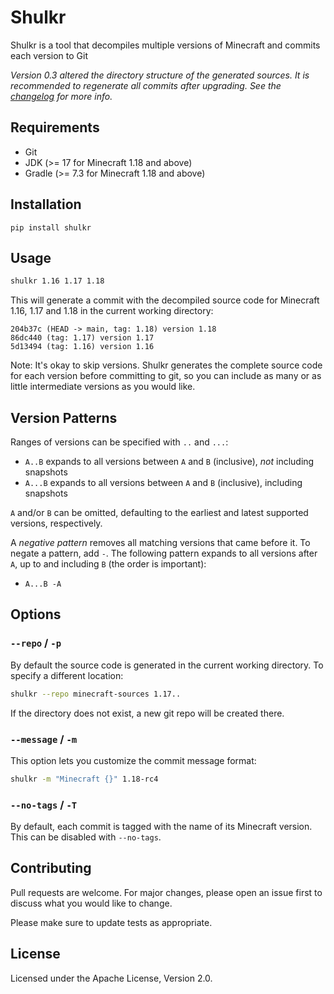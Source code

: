 # Shulkr

Shulkr is a tool that decompiles multiple versions of Minecraft and commits each
version to Git

*Version 0.3 altered the directory structure of the generated sources. It is
recommended to regenerate all commits after upgrading. See the [changelog] for
more info.*

## Requirements

- Git
- JDK (>= 17 for Minecraft 1.18 and above)
- Gradle (>= 7.3 for Minecraft 1.18 and above)

## Installation

```
pip install shulkr
```

## Usage

```sh
shulkr 1.16 1.17 1.18
```

This will generate a commit with the decompiled source code for Minecraft 1.16,
1.17 and 1.18 in the current working directory:

```
204b37c (HEAD -> main, tag: 1.18) version 1.18
86dc440 (tag: 1.17) version 1.17
5d13494 (tag: 1.16) version 1.16
```

Note: It's okay to skip versions. Shulkr generates the complete source code for
each version before committing to git, so you can include as many or as little
intermediate versions as you would like.

## Version Patterns

Ranges of versions can be specified with `..` and `...`:
- `A..B` expands to all versions between `A` and `B` (inclusive), *not*
  including snapshots
- `A...B` expands to all versions between `A` and `B` (inclusive), including
  snapshots

`A` and/or `B` can be omitted, defaulting to the earliest and latest supported
versions, respectively.

A *negative pattern* removes all matching versions that came before it. To
negate a pattern, add `-`. The following pattern expands to all versions after
`A`, up to and including `B` (the order is important):
- `A...B -A`

## Options

### `--repo` / `-p`

By default the source code is generated in the current working directory. To
specify a different location:

```sh
shulkr --repo minecraft-sources 1.17..
```

If the directory does not exist, a new git repo will be created there.

### `--message` / `-m`

This option lets you customize the commit message format:

```sh
shulkr -m "Minecraft {}" 1.18-rc4
```

### `--no-tags` / `-T`

By default, each commit is tagged with the name of its Minecraft version. This
can be disabled with `--no-tags`.

## Contributing

Pull requests are welcome. For major changes, please open an issue first to
discuss what you would like to change.

Please make sure to update tests as appropriate.

## License

Licensed under the Apache License, Version 2.0.

[Fork]: https://github.com/clabe45/shulkr/fork
[changelog]: CHANGELOG.md
